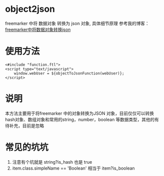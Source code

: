 # object2json
freemarker 中将 数据对象 转换为 json 对象, 具体细节原理
参考我的博客：[freemarker中将数据对象转换json](http://haomou.net/2016/03/04/2016_freemarker_2json/)
# 使用方法
```
<#include "function.ftl">
<script type="text/javascript">
    window.webUser = ${objectToJsonFunction(webUser)};
</script>
```
# 说明
本方法主要用于将freemarker 中的对象转换为JSON 对象，目前仅仅可以转换 hash对象、数组对象和常用的string，number，boolean 等数据类型，其他的有待补充，目前是忽略

# 常见的坑坑
1. 注意有个坑就是 string?is_hash 也是 true
2. item.class.simpleName == 'Boolean' 相当于 item?is_boolean 
